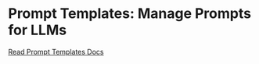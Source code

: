 # Prompt Templates: Manage Prompts for LLMs

[Read Prompt Templates Docs](https://js.langchain.com/docs/getting-started/guide-llm#prompt-templates-manage-prompts-for-llms)